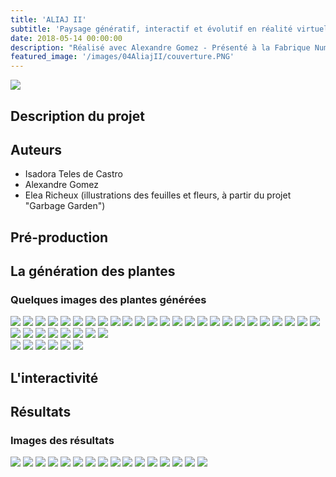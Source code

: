 ```yaml
---
title: 'ALIAJ II'
subtitle: 'Paysage génératif, interactif et évolutif en réalité virtuelle (2018)'
date: 2018-05-14 00:00:00
description: "Réalisé avec Alexandre Gomez - Présenté à la Fabrique Numérique dans le cadre du festival Les Bains Numérique"
featured_image: '/images/04AliajII/couverture.PNG'
---
```


![](/images/04AliajII/couverture.PNG)

## Description du projet

## Auteurs
- Isadora Teles de Castro
- Alexandre Gomez
- Elea Richeux (illustrations des feuilles et fleurs, à partir du projet "Garbage Garden")

## Pré-production


## La génération des plantes

### Quelques images des plantes générées
<div class="gallery" data-columns="6">
	<img src="/images/04AliajII/galerie01/01.JPG">
	<img src="/images/04AliajII/galerie01/02.JPG">
	<img src="/images/04AliajII/galerie01/03.JPG">
	<img src="/images/04AliajII/galerie01/04.JPG">
	<img src="/images/04AliajII/galerie01/05.gif">
	<img src="/images/04AliajII/galerie01/06.JPG">
	<img src="/images/04AliajII/galerie01/07.JPG">
	<img src="/images/04AliajII/galerie01/08.JPG">
	<img src="/images/04AliajII/galerie01/09.JPG">
	<img src="/images/04AliajII/galerie01/10.JPG">
	<img src="/images/04AliajII/galerie01/11.JPG">
	<img src="/images/04AliajII/galerie01/12.JPG">
	<img src="/images/04AliajII/galerie01/13.JPG">
	<img src="/images/04AliajII/galerie01/14.JPG">
	<img src="/images/04AliajII/galerie01/15.JPG">
	<img src="/images/04AliajII/galerie01/16.JPG">
	<img src="/images/04AliajII/galerie01/17.JPG">
	<img src="/images/04AliajII/galerie01/18.JPG">
	<img src="/images/04AliajII/galerie01/19.JPG">
	<img src="/images/04AliajII/galerie01/20.JPG">
	<img src="/images/04AliajII/galerie01/21.JPG">
	<img src="/images/04AliajII/galerie01/22.JPG">
	<img src="/images/04AliajII/galerie01/23.JPG">
	<img src="/images/04AliajII/galerie01/24.JPG">
	<img src="/images/04AliajII/galerie01/25.JPG">
	<img src="/images/04AliajII/galerie01/26.JPG">
	<img src="/images/04AliajII/galerie01/27.JPG">
	<img src="/images/04AliajII/galerie01/28.JPG">
	<img src="/images/04AliajII/galerie01/29.JPG">
	<img src="/images/04AliajII/galerie01/30.JPG">
	<img src="/images/04AliajII/galerie01/31.JPG">
	<img src="/images/04AliajII/galerie01/32.JPG">
	<img src="/images/04AliajII/galerie01/33.JPG">
</div>

<div class="gallery" data-columns="3">
	<img src="/images/04AliajII/galerie02/BG01.png">
	<img src="/images/04AliajII/galerie02/BG02.png">
	<img src="/images/04AliajII/galerie02/BG03.png">
	<img src="/images/04AliajII/galerie02/BG04.png">
	<img src="/images/04AliajII/galerie02/BG05.png">
	<img src="/images/04AliajII/galerie02/BG06.png">
</div>

## L'interactivité

## Résultats

### Images des résultats
<div class="gallery" data-columns="4">
	<img src="/images/04AliajII/galerie03/01.png">
	<img src="/images/04AliajII/galerie03/02.png">
	<img src="/images/04AliajII/galerie03/03.png">
	<img src="/images/04AliajII/galerie03/04.png">
	<img src="/images/04AliajII/galerie03/05.png">
	<img src="/images/04AliajII/galerie03/06.png">
	<img src="/images/04AliajII/galerie03/07.png">
	<img src="/images/04AliajII/galerie03/08.jpg">
	<img src="/images/04AliajII/galerie03/12.jpg">
	<img src="/images/04AliajII/galerie03/13.jpg">
	<img src="/images/04AliajII/galerie03/14.jpg">
	<img src="/images/04AliajII/galerie03/15.jpg">
	<img src="/images/04AliajII/galerie03/16.jpg">
	<img src="/images/04AliajII/galerie03/17.jpg">
	<img src="/images/04AliajII/galerie03/18.jpg">
	<img src="/images/04AliajII/galerie03/19.jpg">
</div>

